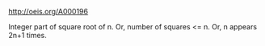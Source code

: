 http://oeis.org/A000196

Integer part of square root of n. Or, number of squares <= n. Or, n appears 2n+1 times.
